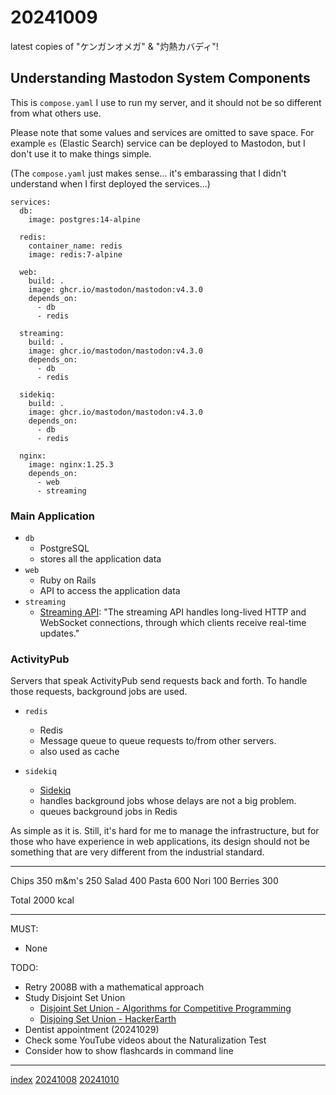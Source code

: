 <head><meta name="viewport" content="width=device-width, initial-scale=1.0, user-scalable=yes" /><meta charset="UTF-8"></head>

# 20241009

latest copies of "ケンガンオメガ" & "灼熱カバディ"!

## Understanding Mastodon System Components

This is `compose.yaml` I use to run my server, and it should not be so different from what others use. 

Please note that some values and services are omitted to save space. For example `es` (Elastic Search) service can be deployed to Mastodon, but I don\'t use it to make things simple.

(The `compose.yaml` just makes sense... it\'s embarassing that I didn\'t understand when I first deployed the services...)

```
services:
  db:
    image: postgres:14-alpine

  redis:
    container_name: redis
    image: redis:7-alpine

  web:
    build: .
    image: ghcr.io/mastodon/mastodon:v4.3.0
    depends_on:
      - db
      - redis

  streaming:
    build: .
    image: ghcr.io/mastodon/mastodon:v4.3.0
    depends_on:
      - db
      - redis

  sidekiq:
    build: .
    image: ghcr.io/mastodon/mastodon:v4.3.0
    depends_on:
      - db
      - redis

  nginx:
    image: nginx:1.25.3
    depends_on:
      - web
      - streaming
```

### Main Application

- `db`
	- PostgreSQL
	- stores all the application data
- `web`
	- Ruby on Rails
	- API to access the application data
- `streaming`
	- [Streaming API](https://docs.joinmastodon.org/admin/scaling/#streaming): "The streaming API handles long-lived HTTP and WebSocket connections, through which clients receive real-time updates."

### ActivityPub

Servers that speak ActivityPub send requests back and forth. To handle those requests, background jobs are used.

- `redis`
	- Redis
	- Message queue to queue requests to/from other servers.
	- also used as cache

- `sidekiq`
	- [Sidekiq](https://github.com/sidekiq/sidekiq)
	- handles background jobs whose delays are not a big problem.
	- queues background jobs in Redis

As simple as it is. Still, it\'s hard for me to manage the infrastructure, but for those who have experience in web applications, its design should not be something that are very different from the industrial standard.

---

Chips 350
m&m\'s 250
Salad 400
Pasta 600
Nori 100
Berries 300

Total 2000 kcal

---

MUST:

- None

TODO:

- Retry 2008B with a mathematical approach
- Study Disjoint Set Union
	- [Disjoint Set Union - Algorithms for Competitive Programming](https://cp-algorithms.com/data_structures/disjoint_set_union.html)
	- [Disjoing Set Union - HackerEarth](https://www.hackerearth.com/practice/notes/abhinav92003/disjoint-set-union/)
- Dentist appointment (20241029)
- Check some YouTube videos about the Naturalization Test
- Consider how to show flashcards in command line

---

[index](../../index.html)
[20241008](20241008.html)
[20241010](20241010.html)
